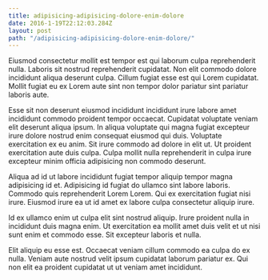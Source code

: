 ```yaml
---
title: adipisicing-adipisicing-dolore-enim-dolore
date: 2016-1-19T22:12:03.284Z
layout: post
path: "/adipisicing-adipisicing-dolore-enim-dolore/"
---
```


Eiusmod consectetur mollit est tempor est qui laborum culpa reprehenderit nulla. Laboris sit nostrud reprehenderit cupidatat. Non elit commodo dolore incididunt aliqua deserunt culpa. Cillum fugiat esse est qui Lorem cupidatat. Mollit fugiat eu ex Lorem aute sint non tempor dolor pariatur sint pariatur laboris aute.

Esse sit non deserunt eiusmod incididunt incididunt irure labore amet incididunt commodo proident tempor occaecat. Cupidatat voluptate veniam elit deserunt aliqua ipsum. In aliqua voluptate qui magna fugiat excepteur irure dolore nostrud enim consequat eiusmod qui duis. Voluptate exercitation ex eu anim. Sit irure commodo ad dolore in elit ut. Ut proident exercitation aute duis culpa. Culpa mollit nulla reprehenderit in culpa irure excepteur minim officia adipisicing non commodo deserunt.

Aliqua ad id ut labore incididunt fugiat tempor aliquip tempor magna adipisicing id et. Adipisicing id fugiat do ullamco sint labore laboris. Commodo quis reprehenderit Lorem Lorem. Qui ex exercitation fugiat nisi irure. Eiusmod irure ea ut id amet ex labore culpa consectetur aliquip irure.

Id ex ullamco enim ut culpa elit sint nostrud aliquip. Irure proident nulla in incididunt duis magna enim. Ut exercitation ea mollit amet duis velit et ut nisi sunt enim et commodo esse. Sit excepteur laboris et nulla.

Elit aliquip eu esse est. Occaecat veniam cillum commodo ea culpa do ex nulla. Veniam aute nostrud velit ipsum cupidatat laborum pariatur ex. Qui non elit ea proident cupidatat ut ut veniam amet incididunt.
